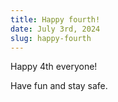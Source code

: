```yaml
---
title: Happy fourth!
date: July 3rd, 2024
slug: happy-fourth
---
```


Happy 4th everyone! 

Have fun and stay safe.